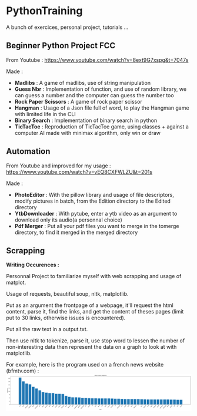 # PythonTraining
A bunch of exercices, personal project, tutorials ...

## Beginner Python Project FCC #

From Youtube : https://www.youtube.com/watch?v=8ext9G7xspg&t=7047s

Made : 
- **Madlibs** : A game of madlibs, use of string manipulation
- **Guess Nbr** : Implementation of function, and use of random library, we can guess a number and the computer can guess the number too
- **Rock Paper Scissors** : A game of rock paper scissor
- **Hangman** : Usage of a Json file full of word, to play the Hangman game with limited life in the CLI
- **Binary Search** : Implementation of binary search in python
- **TicTacToe** : Reproduction of TicTacToe game, using classes +  against a computer AI made with minimax algorithm, only win or draw

## Automation ##

From Youtube and improved for my usage : https://www.youtube.com/watch?v=vEQ8CXFWLZU&t=201s

Made : 
- **PhotoEditor** : With the pillow library and usage of file descriptors, modify pictures in batch, from the Edition directory to the Edited directory
- **YtbDownloader** : With pytube, enter a ytb video as an argument to download only its audio(a personnal choice)
- **Pdf Merger** : Put all your pdf files you want to merge in the tomerge directory, to find it merged in the merged directory

## Scrapping ##

**Writing Occurences :**

Personnal Project to familiarize myself with web scrapping and usage of matplot.

Usage of requests, beautiful soup, nltk, matplotlib.

Put as an argument the frontpage of a webpage, it'll request the html content, parse it, find the links, and get the content of theses pages (limit put to 30 links, otherwise issues is encountered).

Put all the raw text in a output.txt.

Then use nltk to tokenize, parse it, use stop word to lessen the number of non-interesting data then represent the data on a graph to look at with matplotlib.

For example, here is the program used on a french news website (bfmtv.com) :
![Schema](/Scrapping/ScrapWritingOccu/figure.png)
